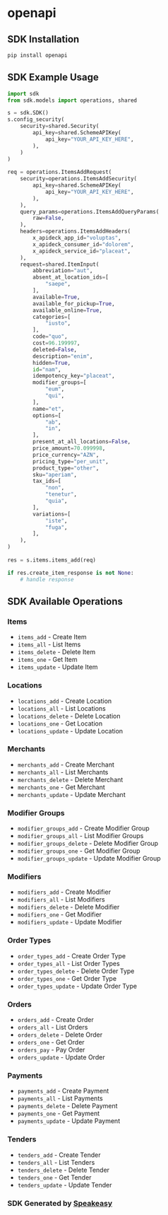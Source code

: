 # openapi

<!-- Start SDK Installation -->
## SDK Installation

```bash
pip install openapi
```
<!-- End SDK Installation -->

## SDK Example Usage
<!-- Start SDK Example Usage -->
```python
import sdk
from sdk.models import operations, shared

s = sdk.SDK()
s.config_security(
    security=shared.Security(
        api_key=shared.SchemeAPIKey(
            api_key="YOUR_API_KEY_HERE",
        ),
    )
)
    
req = operations.ItemsAddRequest(
    security=operations.ItemsAddSecurity(
        api_key=shared.SchemeAPIKey(
            api_key="YOUR_API_KEY_HERE",
        ),
    ),
    query_params=operations.ItemsAddQueryParams(
        raw=False,
    ),
    headers=operations.ItemsAddHeaders(
        x_apideck_app_id="voluptas",
        x_apideck_consumer_id="dolorem",
        x_apideck_service_id="placeat",
    ),
    request=shared.ItemInput(
        abbreviation="aut",
        absent_at_location_ids=[
            "saepe",
        ],
        available=True,
        available_for_pickup=True,
        available_online=True,
        categories=[
            "iusto",
        ],
        code="quo",
        cost=96.199997,
        deleted=False,
        description="enim",
        hidden=True,
        id="nam",
        idempotency_key="placeat",
        modifier_groups=[
            "eum",
            "qui",
        ],
        name="et",
        options=[
            "ab",
            "in",
        ],
        present_at_all_locations=False,
        price_amount=70.099998,
        price_currency="AZN",
        pricing_type="per_unit",
        product_type="other",
        sku="aperiam",
        tax_ids=[
            "non",
            "tenetur",
            "quia",
        ],
        variations=[
            "iste",
            "fuga",
        ],
    ),
)
    
res = s.items.items_add(req)

if res.create_item_response is not None:
    # handle response
```
<!-- End SDK Example Usage -->

<!-- Start SDK Available Operations -->
## SDK Available Operations

### Items

* `items_add` - Create Item
* `items_all` - List Items
* `items_delete` - Delete Item
* `items_one` - Get Item
* `items_update` - Update Item

### Locations

* `locations_add` - Create Location
* `locations_all` - List Locations
* `locations_delete` - Delete Location
* `locations_one` - Get Location
* `locations_update` - Update Location

### Merchants

* `merchants_add` - Create Merchant
* `merchants_all` - List Merchants
* `merchants_delete` - Delete Merchant
* `merchants_one` - Get Merchant
* `merchants_update` - Update Merchant

### Modifier Groups

* `modifier_groups_add` - Create Modifier Group
* `modifier_groups_all` - List Modifier Groups
* `modifier_groups_delete` - Delete Modifier Group
* `modifier_groups_one` - Get Modifier Group
* `modifier_groups_update` - Update Modifier Group

### Modifiers

* `modifiers_add` - Create Modifier
* `modifiers_all` - List Modifiers
* `modifiers_delete` - Delete Modifier
* `modifiers_one` - Get Modifier
* `modifiers_update` - Update Modifier

### Order Types

* `order_types_add` - Create Order Type
* `order_types_all` - List Order Types
* `order_types_delete` - Delete Order Type
* `order_types_one` - Get Order Type
* `order_types_update` - Update Order Type

### Orders

* `orders_add` - Create Order
* `orders_all` - List Orders
* `orders_delete` - Delete Order
* `orders_one` - Get Order
* `orders_pay` - Pay Order
* `orders_update` - Update Order

### Payments

* `payments_add` - Create Payment
* `payments_all` - List Payments
* `payments_delete` - Delete Payment
* `payments_one` - Get Payment
* `payments_update` - Update Payment

### Tenders

* `tenders_add` - Create Tender
* `tenders_all` - List Tenders
* `tenders_delete` - Delete Tender
* `tenders_one` - Get Tender
* `tenders_update` - Update Tender

<!-- End SDK Available Operations -->

### SDK Generated by [Speakeasy](https://docs.speakeasyapi.dev/docs/using-speakeasy/client-sdks)
